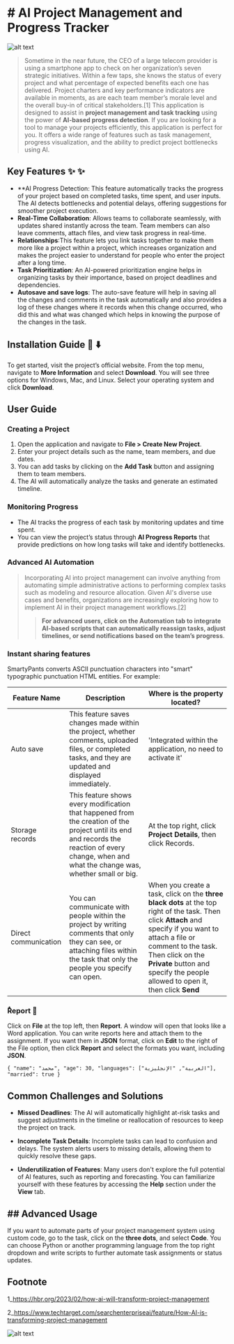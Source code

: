 ﻿# # AI Project Management and Progress Tracker

![alt text](https://media.licdn.com/dms/image/v2/D4D12AQHAzpZZDBIkfA/article-cover_image-shrink_720_1280/article-cover_image-shrink_720_1280/0/1710486640359?e=2147483647&v=beta&t=9iRUJ8yBIVaBKctslR9DBFXaD7R21PBHugsefN3ZcoM)

> Sometime in the near future, the CEO of a large telecom provider is using a smartphone app to check on her organization’s seven strategic initiatives. Within a few taps, she knows the status of every project and what percentage of expected benefits each one has delivered. Project charters and key performance indicators are available in moments, as are each team member’s morale level and the overall buy-in of critical stakeholders.[1]
This application is designed to assist in **project management and task tracking** using the power of **AI-based progress detection**. If you are looking for a tool to manage your projects efficiently, this application is perfect for you. It offers a wide range of features such as task management, progress visualization, and the ability to predict project bottlenecks using AI.

## Key Features :sparkles: :sparkles:

- **AI Progress Detection: This feature automatically tracks the progress of your project based on completed tasks, time spent, and user inputs. The AI detects bottlenecks and potential delays, offering suggestions for smoother project execution.
- **Real-Time Collaboration**: Allows teams to collaborate seamlessly, with updates shared instantly across the team. Team members can also leave comments, attach files, and view task progress in real-time.
- **Relationships**:This feature lets you link tasks together to make them more like a project within a project, which increases organization and makes the project easier to understand for people who enter the project after a long time.
 - **Task Prioritization**: An AI-powered prioritization engine helps in organizing tasks by their importance, based on project deadlines and dependencies.
- **Autosave and save logs**: The auto-save feature will help in saving all the changes and comments in the task automatically and also provides a log of these changes where it records when this change occurred, who did this and what was changed which helps in knowing the purpose of the changes in the task.

## Installation Guide :floppy_disk:  :arrow_down:

To get started, visit the project’s official website. From the top menu, navigate to **More Information** and select **Download**. You will see three options for Windows, Mac, and Linux. Select your operating system and click **Download**.

## User Guide

### Creating a Project
1.  Open the application and navigate to **File > Create New Project**.
2. Enter your project details such as the name, team members, and due dates.
3. You can add tasks by clicking on the **Add Task** button and assigning them to team members.
4.  The AI will automatically analyze the tasks and generate an estimated timeline.

### Monitoring Progress
-   The AI tracks the progress of each task by monitoring updates and time spent.
-   You can view the project’s status through **AI Progress Reports** that provide predictions on how long tasks will take and identify bottlenecks.

### Advanced AI Automation
>
>Incorporating AI into project management can involve anything from automating simple administrative actions to performing complex tasks such as modeling and resource allocation. Given AI's diverse use cases and benefits, organizations are increasingly exploring how to implement AI in their project management workflows.[2]
>>**For advanced users, click on the **Automation** tab to integrate AI-based scripts that can automatically reassign tasks, adjust timelines, or send notifications based on the team’s progress**.

### Instant sharing features

SmartyPants converts ASCII punctuation characters into "smart" typographic punctuation HTML entities. For example:

|       Feature Name    |Description             |Where is the property located?                         |
|----------------|-------------------------------|-----------------------------|
|Auto save|This feature saves changes made within the project, whether comments, uploaded files, or completed tasks, and they are updated and displayed immediately.|'Integrated within the application, no need to activate it'|
|Storage records|This feature shows every modification that happened from the creation of the project until its end and records the reaction of every change, when and what the change was, whether small or big.            |At the top right, click **Project Details**, then click Records.            |
|Direct communication          |You can communicate with people within the project by writing comments that only they can see, or attaching files within the task that only the people you specify can open.|When you create a task, click on the **three black dots** at the top right of the task. Then click **Attach** and specify if you want to attach a file or comment to the task. Then click on the **Private** button and specify the people allowed to open it, then click **Send**|

### ٌReport :page_with_curl:
Click on **File** at the top left, then **Report**. A window will open that looks like a Word application. You can write reports here and attach them to the assignment. If you want them in **JSON** format, click on **Edit** to the right of the File option, then click **Report** and select the formats you want, including **JSON**.

`{
  "name": "محمد",
  "age": 30,
  "languages": ["العربية", "الإنجليزية"],
  "married": true
}`



## Common Challenges and Solutions

- **Missed Deadlines**: The AI will automatically highlight at-risk tasks and suggest adjustments in the timeline or reallocation of resources to keep the project on track.

- **Incomplete Task Details**: Incomplete tasks can lead to confusion and delays. The system alerts users to missing details, allowing them to quickly resolve these gaps.

- **Underutilization of Features**: Many users don't explore the full potential of AI features, such as reporting and forecasting. You can familiarize yourself with these features by accessing the **Help** section under the **View** tab.

## ## Advanced Usage

If you want to automate parts of your project management system using custom code, go to the task, click on the **three dots**, and select **Code**. You can choose Python or another programming language from the top right dropdown and write scripts to further automate task assignments or status updates.

## Footnote
1_[]()https://hbr.org/2023/02/how-ai-will-transform-project-management

2_[]()https://www.techtarget.com/searchenterpriseai/feature/How-AI-is-transforming-project-management

![alt text](https://getfullyfunded.com/wp-content/uploads/2015/12/thank-you-2-500x334.jpg)


